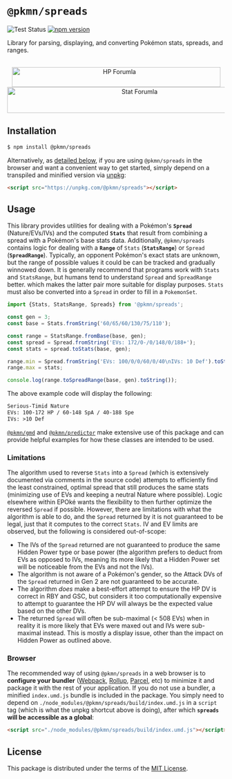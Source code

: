# `@pkmn/spreads`

![Test Status](https://github.com/pkmn/EPOke/workflows/Tests/badge.svg)
[![npm version](https://img.shields.io/npm/v/@pkmn/spreads.svg)](https://www.npmjs.com/package/@pkmn/spreads)

Library for parsing, displaying, and converting Pokémon stats, spreads, and ranges.

<p align="center">
  <br />
  <img alt="HP Forumla" width="483" height="46" src="https://pkmn.cc/post-adv-hp-stat-calc.webp" />
  <img alt="Stat Forumla" width="597" height="60" src="https://pkmn.cc/post-adv-stat-calc.webp" />
</p>

## Installation

```sh
$ npm install @pkmn/spreads
```

Alternatively, as [detailed below](#browser), if you are using `@pkmn/spreads` in the browser and
want a convenient way to get started, simply depend on a transpiled and minified version via
[unpkg](https://unpkg.com/):

```html
<script src="https://unpkg.com/@pkmn/spreads"></script>
```

## Usage

This library provides utilities for dealing with a Pokémon's **`Spread`** (Nature/EVs/IVs) and the
computed **`Stats`** that result from combining a spread with a Pokémon's base stats data.
Additionally, `@pkmn/spreads` contains logic for dealing with a **`Range`** of `Stats`
(**`StatsRange`**) or `Spread` (**`SpreadRange`**). Typically, an opponent Pokémon's exact stats are
unknown, but the range of possible values it could be can be tracked and gradually winnowed down. It
is generally recommend that programs work with `Stats` and `StatsRange`, but humans tend to
understand `Spread` and `SpreadRange` better. which makes the latter pair more suitable for display
purposes. `Stats` must also be converted into a `Spread` in order to fill in a `PokemonSet`.

```ts
import {Stats, StatsRange, Spreads} from '@pkmn/spreads';

const gen = 3;
const base = Stats.fromString('60/65/60/130/75/110');

const range = StatsRange.fromBase(base, gen);
const spread = Spread.fromString('EVs: 172/0-/0/148/0/188+');
const stats = spread.toStats(base, gen);

range.min = Spread.fromString('EVs: 100/0/0/60/0/40\nIVs: 10 Def').toStats(base, gen);
range.max = stats;

console.log(range.toSpreadRange(base, gen).toString());
```

The above example code will display the following:

```txt
Serious-Timid Nature
EVs: 100-172 HP / 60-148 SpA / 40-188 Spe
IVs: >10 Def
```

[`@pkmn/gmd`](../gmd) and [`@pkmn/predictor`](../predictor) make extensive use of this package and
can provide helpful examples for how these classes are intended to be used.

### Limitations

The algorithm used to reverse `Stats` into a `Spread` (which is extensively documented via comments
in the source code) attempts to efficiently find the least constrained, optimal spread that still
produces the same stats (minimizing use of EVs and keeping a neutral Nature where possible). Logic
elsewhere within EPOké wants the flexibility to then further optimize the reversed `Spread` if
possible. However, there are limitations with what the algorithm is able to do, and the `Spread`
returned by it is not guaranteed to be legal, just that it computes to the correct `Stats`. IV and
EV limits are observed, but the following is considered out-of-scope:

- The IVs of the `Spread` returned are not guaranteed to produce the same Hidden Power type or base
  power (the algorithm prefers to deduct from EVs as opposed to IVs, meaning its more likely that a
  Hidden Power set will be noticeable from the EVs and not the IVs).
- The algorithm is not aware of a Pokémon's gender, so the Attack DVs of the `Spread` returned in
  Gen 2 are not guaranteed to be accurate.
- The algorithm *does* make a best-effort attempt to ensure the HP DV is correct in RBY and GSC, but
  considers it too computationally expensive to attempt to guarantee the HP DV will always be the
  expected value based on the other DVs.
- The returned `Spread` will often be sub-maximal (< 508 EVs) when in  reality it is more likely
  that EVs were maxed out and IVs were sub-maximal instead. This is mostly a display issue, other
  than the impact on Hidden Power as outlined above.

### Browser

The recommended way of using `@pkmn/spreads` in a web browser is to **configure your bundler**
([Webpack](https://webpack.js.org/), [Rollup](https://rollupjs.org/),
[Parcel](https://parceljs.org/), etc) to minimize it and package it with the rest of your
application. If you do not use a bundler, a minified `index.umd.js` bundle is included in the
package. You simply need to depend on `./node_modules/@pkmn/spreads/build/index.umd.js` in a
`script` tag (which is what the unpkg shortcut above is doing), after which **`spreads` will be
accessible as a global**:

```html
<script src="./node_modules/@pkmn/spreads/build/index.umd.js"></script>
```

## License

This package is distributed under the terms of the [MIT License](LICENSE).
